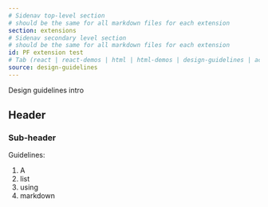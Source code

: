 ```yaml
---
# Sidenav top-level section
# should be the same for all markdown files for each extension
section: extensions
# Sidenav secondary level section
# should be the same for all markdown files for each extension
id: PF extension test
# Tab (react | react-demos | html | html-demos | design-guidelines | accessibility)
source: design-guidelines
---
```


Design guidelines intro

## Header

### Sub-header

Guidelines:

1. A
1. list
1. using
1. markdown
